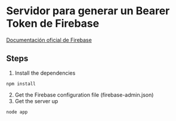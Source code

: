 # Servidor para generar un Bearer Token de Firebase

[Documentación oficial de Firebase](https://firebase.google.com/docs/cloud-messaging/auth-server)

## Steps

1. Install the dependencies
```
npm install
```

2. Get the Firebase configuration file (firebase-admin.json)
3. Get the server up
```
node app
```





